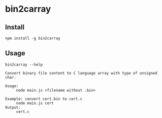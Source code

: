 # bin2carray

## Install

    npm install -g bin2carray

## Usage

    bin2carray --help

    Convert binary file content to C language array with type of unsigned char.
    
    Usage:
         node main.js <filename without .bin>
    
    Example: convert cert.bin to cert.c
         node main.js cert
    Output:
         cert.c

